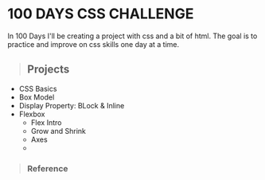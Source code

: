 # 100 DAYS CSS CHALLENGE 

In 100 Days I'll be creating a project with css and a bit of html. The goal is to practice and improve on css skills one day at a time. 

> ## Projects 

- CSS Basics
- Box Model
- Display Property: BLock & Inline
- Flexbox
    - Flex Intro
    - Grow and Shrink
    - Axes
    - 


> ### Reference 
